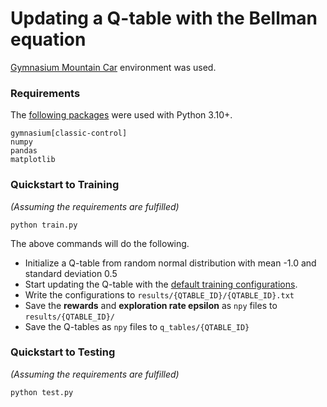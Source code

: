 # Updating a Q-table with the Bellman equation

[Gymnasium Mountain Car](https://gymnasium.farama.org/environments/classic_control/mountain_car/) environment was used.

### Requirements
The [following packages](requirements.txt) were used with Python 3.10+.
```
gymnasium[classic-control]
numpy
pandas
matplotlib
```

### Quickstart to Training
_(Assuming the requirements are fulfilled)_
```
python train.py
```
The above commands will do the following.
- Initialize a Q-table from random normal distribution with mean -1.0 and standard deviation 0.5
- Start updating the Q-table with the [default training configurations](helpers/config.py).
- Write the configurations to `results/{QTABLE_ID}/{QTABLE_ID}.txt`
- Save the **rewards** and **exploration rate epsilon** as `npy` files to `results/{QTABLE_ID}/`
- Save the Q-tables as `npy` files to `q_tables/{QTABLE_ID}`

### Quickstart to Testing
_(Assuming the requirements are fulfilled)_
```
python test.py
```
